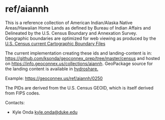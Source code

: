 ref/aiannh
===

This is a reference collection of American Indian/Alaska Native Areas/Hawaiian Home Lands as defined by Bureau of Indian Affairs and Delineated by the U.S. Census Boundary and Annexation Survey. Geographic boundaries are optimized for web viewing as produced by the [U.S. Census current Cartographic Boundary Files](https://www.census.gov/geographies/mapping-files/time-series/geo/cartographic-boundary.html)

The current implementation creating these ids and landing-content is in: https://github.com/ksonda/geoconnex_prep/tree/master/census and hosted on https://info.geoconnex.us/collections/aiannh. GeoPackage source for the landing content is available in [hydroshare.](https://www.hydroshare.org/resource/4a22e88e689949afa1cf71ae009eaf1b/data/contents/aiannh.gpkg)

Example:
https://geoconnex.us/ref/aiannh/0250

The PIDs are derived from the U.S. Census GEOID, which is itself derived from FIPS codes. 

Contacts: 
* Kyle Onda <kyle.onda@duke.edu>
